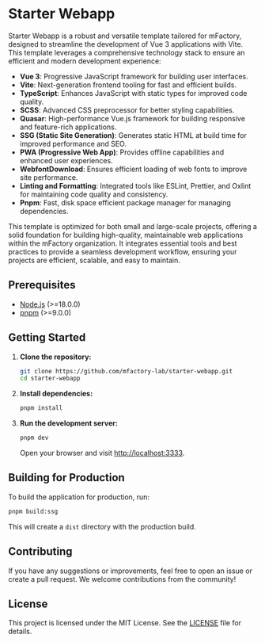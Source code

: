 # Starter Webapp

Starter Webapp is a robust and versatile template tailored for mFactory, designed to streamline the development of Vue 3 applications with Vite.
This template leverages a comprehensive technology stack to ensure an efficient and modern development experience:

- **Vue 3**: Progressive JavaScript framework for building user interfaces.
- **Vite**: Next-generation frontend tooling for fast and efficient builds.
- **TypeScript**: Enhances JavaScript with static types for improved code quality.
- **SCSS**: Advanced CSS preprocessor for better styling capabilities.
- **Quasar**: High-performance Vue.js framework for building responsive and feature-rich applications.
- **SSG (Static Site Generation)**: Generates static HTML at build time for improved performance and SEO.
- **PWA (Progressive Web App)**: Provides offline capabilities and enhanced user experiences.
- **WebfontDownload**: Ensures efficient loading of web fonts to improve site performance.
- **Linting and Formatting**: Integrated tools like ESLint, Prettier, and Oxlint for maintaining code quality and consistency.
- **Pnpm**: Fast, disk space efficient package manager for managing dependencies.

This template is optimized for both small and large-scale projects, offering a solid foundation for building high-quality,
maintainable web applications within the mFactory organization.
It integrates essential tools and best practices to provide a seamless development workflow,
ensuring your projects are efficient, scalable, and easy to maintain.

## Prerequisites

- [Node.js](https://nodejs.org/) (>=18.0.0)
- [pnpm](https://pnpm.io/) (>=9.0.0)

## Getting Started

1. **Clone the repository:**
   ```sh
   git clone https://github.com/mfactory-lab/starter-webapp.git
   cd starter-webapp
   ```

2. **Install dependencies:**
   ```sh
   pnpm install
   ```

3. **Run the development server:**
   ```sh
   pnpm dev
   ```
   Open your browser and visit [http://localhost:3333](http://localhost:3333).

## Building for Production

To build the application for production, run:

```sh
pnpm build:ssg
```
This will create a `dist` directory with the production build.

## Contributing

If you have any suggestions or improvements, feel free to open an issue or create a pull request. We welcome contributions from the community!

## License

This project is licensed under the MIT License. See the [LICENSE](LICENSE) file for details.
